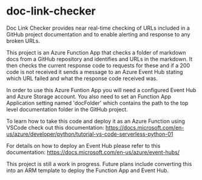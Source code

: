 # doc-link-checker
Doc Link Checker provides near real-time checking of URLs included in a GitHub project documentation 
and to enable alerting and response to any broken URLs.

This project is an Azure Function App that checks a folder of markdown docs from a GitHub repository
and identifies and URLs in the markdown. It then checks the current response code to requests for these
and if a 200 code is not received it sends a message to an Azure Event Hub stating which URL failed 
and what the response code received was.

In order to use this Azure Funtion App you will need a configured Event Hub and Azure Storage account.
You also need to set an Function App Application setting named 'docFolder' which contains the path to 
the top level documentation folder in the GitHub project.

To learn how to take this code and deploy it as an Azure Function using VSCode check out this 
documentation: https://docs.microsoft.com/en-us/azure/developer/python/tutorial-vs-code-serverless-python-01 

For details on how to deploy an Event Hub please refer to this documentation: 
https://docs.microsoft.com/en-us/azure/event-hubs/

This project is still a work in progress. Future plans include converting this into an ARM template to
deploy the Function App and Event Hub.
